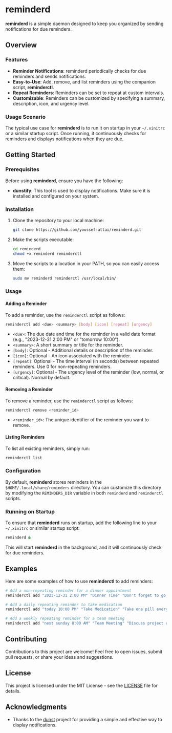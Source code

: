 # reminderd

**reminderd** is a simple daemon designed to keep you organized by sending notifications for due reminders.

## Overview

### Features

- **Reminder Notifications**: reminderd periodically checks for due reminders and sends notifications.
- **Easy-to-Use**: Add, remove, and list reminders using the companion script, **reminderctl**.
- **Repeat Reminders**: Reminders can be set to repeat at custom intervals.
- **Customizable**: Reminders can be customized by specifying a summary, description, icon, and urgency level.

### Usage Scenario

The typical use case for **reminderd** is to run it on startup in your `~/.xinitrc` or a similar startup script.
Once running, it continuously checks for reminders and displays notifications when they are due.

## Getting Started

### Prerequisites

Before using **reminderd**, ensure you have the following:

- **dunstify**: This tool is used to display notifications. Make sure it is installed and configured on your system.

### Installation

1. Clone the repository to your local machine:

   ```bash
   git clone https://github.com/youssef-attai/reminderd.git
   ```

2. Make the scripts executable:

   ```bash
   cd reminderd
   chmod +x reminderd reminderctl
   ```

3. Move the scripts to a location in your PATH, so you can easily access them:

   ```bash
   sudo mv reminderd reminderctl /usr/local/bin/
   ```

### Usage

#### Adding a Reminder

To add a reminder, use the `reminderctl` script as follows:

```bash
reminderctl add <due> <summary> [body] [icon] [repeat] [urgency]
```

- `<due>`: The due date and time for the reminder in a valid date format (e.g., "2023-12-31 2:00 PM" or "tomorrow 10:00").
- `<summary>`: A short summary or title for the reminder.
- `[body]`: Optional - Additional details or description of the reminder.
- `[icon]`: Optional - An icon associated with the reminder.
- `[repeat]`: Optional - The time interval (in seconds) between repeated reminders. Use 0 for non-repeating reminders.
- `[urgency]`: Optional - The urgency level of the reminder (low, normal, or critical). Normal by default.

#### Removing a Reminder

To remove a reminder, use the `reminderctl` script as follows:

```bash
reminderctl remove <reminder_id>
```

- `<reminder_id>`: The unique identifier of the reminder you want to remove.

#### Listing Reminders

To list all existing reminders, simply run:

```bash
reminderctl list
```

### Configuration

By default, **reminderd** stores reminders in the `$HOME/.local/share/reminders` directory.
You can customize this directory by modifying the `REMINDERS_DIR` variable in both `reminderd` and `reminderctl` scripts.

### Running on Startup

To ensure that **reminderd** runs on startup, add the following line to your `~/.xinitrc` or similar startup script:

```bash
reminderd &
```

This will start **reminderd** in the background, and it will continuously check for due reminders.

## Examples

Here are some examples of how to use **reminderctl** to add reminders:

```bash
# Add a non-repeating reminder for a dinner appointment
reminderctl add "2023-12-31 2:00 PM" "Dinner Time" "Don't forget to go eat" ~/Pictures/svg/burger.svg 0 normal

# Add a daily repeating reminder to take medication
reminderctl add "today 10:00 PM" "Take Medication" "Take one pill every day" ~/Pictures/svg/pill.svg 86400 critical

# Add a weekly repeating reminder for a team meeting
reminderctl add "next sunday 8:00 AM" "Team Meeting" "Discuss project updates" ~/Pictures/svg/team.svg 604800
```

## Contributing

Contributions to this project are welcome! Feel free to open issues, submit pull requests, or share your ideas and suggestions.

## License

This project is licensed under the MIT License - see the [LICENSE](LICENSE) file for details.

## Acknowledgments

- Thanks to the [dunst](https://dunst-project.org/) project for providing a simple and effective way to display notifications.
